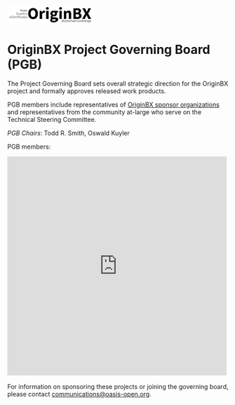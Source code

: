 <img src="https://github.com/originbx-oasis/oasis-open-project/blob/main/artwork/originbx-logo_blck.png" width="200">

<h1>OriginBX Project Governing Board (PGB)</h1>

<p>The Project Governing Board sets overall strategic direction for the OriginBX project and formally approves released work products.</p> 
  
<p>PGB members include representatives of <a href="https://github.com/originbx-oasis/oasis-open-project/blob/main/SPONSORS.md">OriginBX sponsor organizations</a> and representatives from the community at-large who serve on the Technical Steering Committee.</p>

<p><i>PGB Chairs</i>: Todd R. Smith, Oswald Kuyler</p>

<p>PGB members:</p>

<p><iframe src="https://docs.google.com/spreadsheets/d/e/2PACX-1vT38MUZFWO1ISzQWC6wSulN7IJCmYdSOIxBiofgO4c8mRF0hOuLEO59bW6McK2Lm0DgJkpaPLAf38AI/pubhtml?gid=1502721957&amp;single=true&amp;widget=true&amp;headers=false" style="border-style: none; width: 500px; height: 500px" title="OriginBX Project Governing Board members"></iframe></p>
  
<p>For information on sponsoring these projects or joining the governing board, please contact <a href="mailto:communications@oasis-open.org">communications@oasis-open.org</a>.</p>
